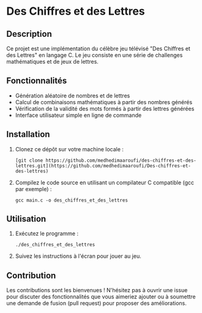 # Des Chiffres et des Lettres

## Description
Ce projet est une implémentation du célèbre jeu télévisé "Des Chiffres et des Lettres" en langage C. Le jeu consiste en une série de challenges mathématiques et de jeux de lettres.

## Fonctionnalités
- Génération aléatoire de nombres et de lettres
- Calcul de combinaisons mathématiques à partir des nombres générés
- Vérification de la validité des mots formés à partir des lettres générées
- Interface utilisateur simple en ligne de commande

## Installation
1. Clonez ce dépôt sur votre machine locale :
   ```
   [git clone https://github.com/medhedimaaroufi/des-chiffres-et-des-lettres.git](https://github.com/medhedimaaroufi/Des-chiffres-et-des-lettres)
   ```
2. Compilez le code source en utilisant un compilateur C compatible (gcc par exemple) :
   ```
   gcc main.c -o des_chiffres_et_des_lettres
   ```

## Utilisation
1. Exécutez le programme :
   ```
   ./des_chiffres_et_des_lettres
   ```
2. Suivez les instructions à l'écran pour jouer au jeu.

## Contribution
Les contributions sont les bienvenues ! N'hésitez pas à ouvrir une issue pour discuter des fonctionnalités que vous aimeriez ajouter ou à soumettre une demande de fusion (pull request) pour proposer des améliorations.


